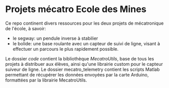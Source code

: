 # Projets mécatro Ecole des Mines 

Ce repo continent divers ressources pour les deux projets de mécatronique de l'école, à savoir:

 - le segway: un pendule inverse à stabilier
 - le bolide: une base roulante avec un capteur de suivi de ligne, visant à effectuer un parcours le plus rapidement possible.

Le dossier *code* contient la bibliothèque *MecatroUtils*, base de tous les projets à distribuer aux élèves, ainsi qu'une librairie custom pour le capteur suiveur de ligne.
Le dossier mecatro_telemetry contient les scripts Matlab permettant de récupérer les données envoyées par la carte Arduino, formattées par la librairie MecatroUtils.
